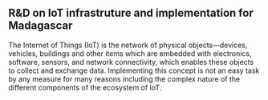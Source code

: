 ## R&D on IoT infrastruture and implementation for Madagascar
The Internet of Things (IoT) is the network of physical objects—devices, vehicles, buildings and other items which are embedded with electronics, software, sensors, and network connectivity, which enables these objects to collect and exchange data. Implementing this concept is not an easy task by any measure for many reasons including the complex nature of the different components of the ecosystem of IoT.

